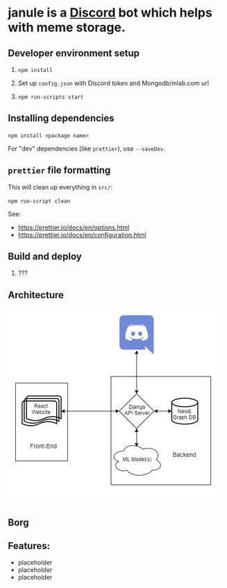 # **janule** is a [Discord](https://discord.com/) bot which helps with meme storage.

## Developer environment setup

1. ```npm install```

2. Set up `config.json` with Discord token and Mongodb/mlab.com url

3. ```npm run-scripts start```

## Installing dependencies

`npm install <package name>`

For "dev" dependencies (like `prettier`), use `--saveDev`.

## `prettier` file formatting

This will clean up everything in `src/`:

`npm run-script clean`

See:
 * https://prettier.io/docs/en/options.html
 * https://prettier.io/docs/en/configuration.html

## Build and deploy

1. ???

## Architecture

![Image of the architecture](images/architecture/architecture.png)

## Borg

## Features:
* placeholder
* placeholder
* placeholder
